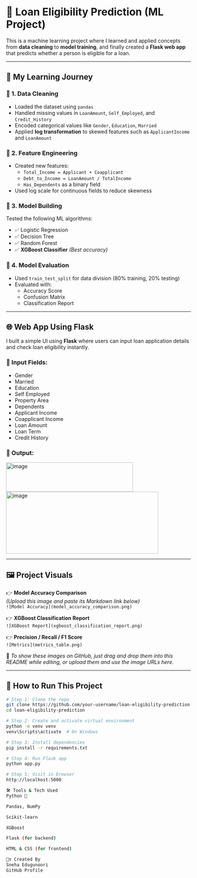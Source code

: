 # 🧠 Loan Eligibility Prediction (ML Project)

This is a machine learning project where I learned and applied concepts from **data cleaning** to **model training**, and finally created a **Flask web app** that predicts whether a person is eligible for a loan.

---

## 👣 My Learning Journey

### 🔹 1. Data Cleaning
- Loaded the dataset using `pandas`
- Handled missing values in `LoanAmount`, `Self_Employed`, and `Credit_History`
- Encoded categorical values like `Gender`, `Education`, `Married`
- Applied **log transformation** to skewed features such as `ApplicantIncome` and `LoanAmount`

### 🔹 2. Feature Engineering
- Created new features:
  - `Total_Income = Applicant + Coapplicant`
  - `Debt_to_Income = LoanAmount / TotalIncome`
  - `Has_Dependents` as a binary field
- Used log scale for continuous fields to reduce skewness

### 🔹 3. Model Building
Tested the following ML algorithms:
- ✅ Logistic Regression
- ✅ Decision Tree
- ✅ Random Forest
- ✅ **XGBoost Classifier** *(Best accuracy)*

### 🔹 4. Model Evaluation
- Used `train_test_split` for data division (80% training, 20% testing)
- Evaluated with:
  - Accuracy Score
  - Confusion Matrix
  - Classification Report

---

## 🌐 Web App Using Flask

I built a simple UI using **Flask** where users can input loan application details and check loan eligibility instantly.

### 🔹 Input Fields:
- Gender
- Married
- Education
- Self Employed
- Property Area
- Dependents
- Applicant Income
- Coapplicant Income
- Loan Amount
- Loan Term
- Credit History

### 🔹 Output:
<img width="346" height="80" alt="image" src="https://github.com/user-attachments/assets/026cff26-f037-43fb-b9c2-2d5588f4e054" />
<img width="415" height="169" alt="image" src="https://github.com/user-attachments/assets/d9d5b7f6-e34f-4f32-8d07-df37bf3ff020" />



---

## 🖼️ Project Visuals

👉 **Model Accuracy Comparison**  
*(Upload this image and paste its Markdown link below)*  
`![Model Accuracy](model_accuracy_comparison.png)`

👉 **XGBoost Classification Report**  
`![XGBoost Report](xgboost_classification_report.png)`

👉 **Precision / Recall / F1 Score**  
`![Metrics](metrics_table.png)`

📌 _To show these images on GitHub, just drag and drop them into this README while editing, or upload them and use the image URLs here._

---

## 🚀 How to Run This Project

```bash
# Step 1: Clone the repo
git clone https://github.com/your-username/loan-eligibility-prediction.git
cd loan-eligibility-prediction

# Step 2: Create and activate virtual environment
python -m venv venv
venv\Scripts\activate  # On Windows

# Step 3: Install dependencies
pip install -r requirements.txt

# Step 4: Run Flask app
python app.py

# Step 5: Visit in browser
http://localhost:5000

🛠 Tools & Tech Used
Python 🐍

Pandas, NumPy

Scikit-learn

XGBoost

Flask (for backend)

HTML & CSS (for frontend)

🙋‍♀️ Created By
Sneha Edugunoori
GitHub Profile


